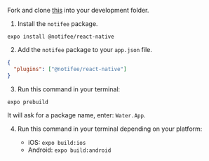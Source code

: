 Fork and clone [this](https://github.com/JoinCODED/Demo-RN-M6-LocalNotifications) into your development folder.

1. Install the `notifee` package.

```shell
expo install @notifee/react-native
```

2. Add the `notifee` package to your `app.json` file.

```json
{
  "plugins": ["@notifee/react-native"]
}
```

3. Run this command in your terminal:

```shell
expo prebuild
```

It will ask for a package name, enter: `Water.App`.

4. Run this command in your terminal depending on your platform:

   - iOS: `expo build:ios`
   - Android: `expo build:android`
